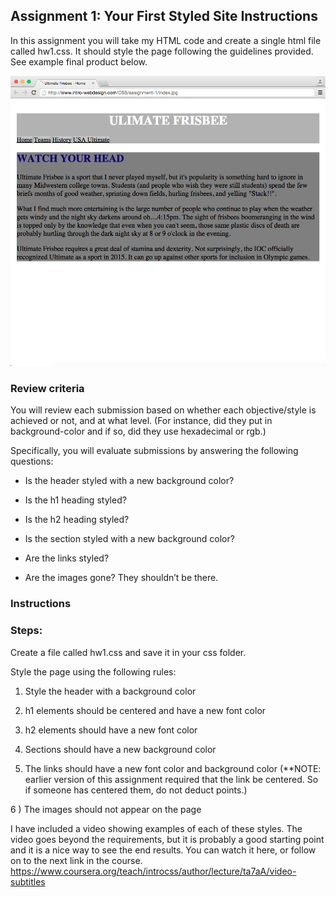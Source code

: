 ## Assignment 1: Your First Styled Site Instructions

In this assignment you will take my HTML code and create a single html file called hw1.css.  It should style the page following the guidelines provided. See example final product below. 

![task1_2](images/example_1.png)

### Review criteria
You will review each submission based on whether each objective/style is achieved or not, and at what level. (For instance, did they put in background-color and if so, did they use hexadecimal or rgb.)

Specifically, you will evaluate submissions by answering the following questions:

* Is the header styled with a new background color?

* Is the h1 heading styled?

* Is the h2 heading styled?

* Is the section styled with a new background color?

* Are the links styled?

* Are the images gone? They shouldn’t be there.

### Instructions

### Steps:

Create a file called hw1.css and save it in your css folder.

Style the page using the following rules:

1) Style the header with a background color

2) h1 elements should be centered and have a new font color

3) h2 elements should have a new font color

4) Sections should have a new background color

5) The links should  have a new font color and background color (**NOTE: earlier version of this assignment required that the link be centered.  So if someone has centered them, do not deduct points.)

6 ) The images should not appear on the page

I have included a video showing examples of each of these styles. The video goes beyond the requirements, but it is probably a good starting point and it is a nice way to see the end results. You can watch it here, or follow on to the next link in the course. https://www.coursera.org/teach/introcss/author/lecture/ta7aA/video-subtitles